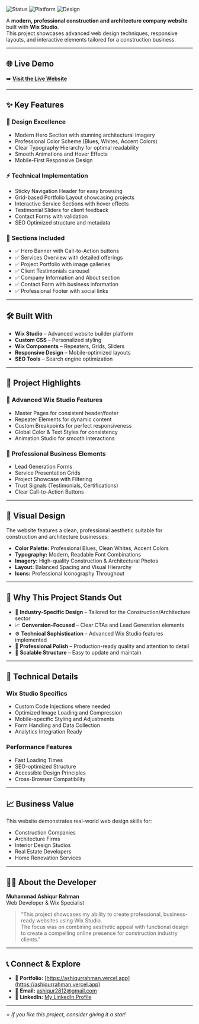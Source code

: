 ![Status](https://img.shields.io/badge/Status-Live-brightgreen)
![Platform](https://img.shields.io/badge/Platform-Wix_Studio-blue)
![Design](https://img.shields.io/badge/Design-Responsive-orange)

A **modern, professional construction and architecture company website** built with **Wix Studio**.  
This project showcases advanced web design techniques, responsive layouts, and interactive elements tailored for a construction business.

---

## 🌐 Live Demo  
➡️ **[Visit the Live Website](https://ashiqur2812.wixstudio.com/my-site-2)**  

---

## ✨ Key Features  

### 🎨 **Design Excellence**
- Modern Hero Section with stunning architectural imagery  
- Professional Color Scheme (Blues, Whites, Accent Colors)  
- Clear Typography Hierarchy for optimal readability  
- Smooth Animations and Hover Effects  
- Mobile-First Responsive Design  

### ⚡ **Technical Implementation**
- Sticky Navigation Header for easy browsing  
- Grid-based Portfolio Layout showcasing projects  
- Interactive Service Sections with hover effects  
- Testimonial Sliders for client feedback  
- Contact Forms with validation  
- SEO Optimized structure and metadata  

### 📱 **Sections Included**
- ✅ Hero Banner with Call-to-Action buttons  
- ✅ Services Overview with detailed offerings  
- ✅ Project Portfolio with image galleries  
- ✅ Client Testimonials carousel  
- ✅ Company Information and About section  
- ✅ Contact Form with business information  
- ✅ Professional Footer with social links  

---

## 🛠️ Built With  
- **Wix Studio** – Advanced website builder platform  
- **Custom CSS** – Personalized styling  
- **Wix Components** – Repeaters, Grids, Sliders  
- **Responsive Design** – Mobile-optimized layouts  
- **SEO Tools** – Search engine optimization  

---

## 🚀 Project Highlights  

### 🔧 **Advanced Wix Studio Features**
- Master Pages for consistent header/footer  
- Repeater Elements for dynamic content  
- Custom Breakpoints for perfect responsiveness  
- Global Color & Text Styles for consistency  
- Animation Studio for smooth interactions  

### 🏢 **Professional Business Elements**
- Lead Generation Forms  
- Service Presentation Grids  
- Project Showcase with Filtering  
- Trust Signals (Testimonials, Certifications)  
- Clear Call-to-Action Buttons  

---

## 📸 Visual Design  

The website features a clean, professional aesthetic suitable for construction and architecture businesses:  

- **Color Palette:** Professional Blues, Clean Whites, Accent Colors  
- **Typography:** Modern, Readable Font Combinations  
- **Imagery:** High-quality Construction & Architectural Photos  
- **Layout:** Balanced Spacing and Visual Hierarchy  
- **Icons:** Professional Iconography Throughout  

---

## 🌟 Why This Project Stands Out  

- 🎯 **Industry-Specific Design** – Tailored for the Construction/Architecture sector  
- 📈 **Conversion-Focused** – Clear CTAs and Lead Generation elements  
- ⚙️ **Technical Sophistication** – Advanced Wix Studio features implemented  
- 💎 **Professional Polish** – Production-ready quality and attention to detail  
- 🔄 **Scalable Structure** – Easy to update and maintain  

---

## 🔧 Technical Details  

### **Wix Studio Specifics**
- Custom Code Injections where needed  
- Optimized Image Loading and Compression  
- Mobile-specific Styling and Adjustments  
- Form Handling and Data Collection  
- Analytics Integration Ready  

### **Performance Features**
- Fast Loading Times  
- SEO-optimized Structure  
- Accessible Design Principles  
- Cross-Browser Compatibility  

---

## 📈 Business Value  

This website demonstrates real-world web design skills for:  

- Construction Companies  
- Architecture Firms  
- Interior Design Studios  
- Real Estate Developers  
- Home Renovation Services  

---

## 👨‍💻 About the Developer  

**Muhammad Ashiqur Rahman**  
Web Developer & Wix Specialist  

> “This project showcases my ability to create professional, business-ready websites using Wix Studio.  
> The focus was on combining aesthetic appeal with functional design to create a compelling online presence for construction industry clients.”

---

## 📞 Connect & Explore  
  
- 💼 **Portfolio:** [https://ashiqurrahman.vercel.app](https://ashiqurrahman.vercel.app)  
- 📧 **Email:** ashiqur2812@gmail.com  
- 💼 **LinkedIn:** [My LinkedIn Profile](https://www.linkedin.com/in/2812ashiqur)  

---
⭐️ *If you like this project, consider giving it a star!*
